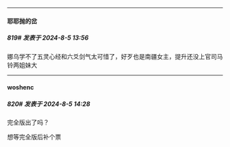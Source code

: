 ﻿
*****

####  耶耶抛的岔  
##### 819#       发表于 2024-8-5 13:56

娜乌学不了五灵心经和六爻剑气太可惜了，好歹也是南疆女主，提升还没上官司马铃两姐妹大


*****

####  woshenc  
##### 820#       发表于 2024-8-5 14:28

完全版出了吗？

想等完全版后补个票

